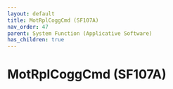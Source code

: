 ```yaml
---
layout: default
title: MotRplCoggCmd (SF107A)
nav_order: 47
parent: System Function (Applicative Software)
has_children: true
---
```

# MotRplCoggCmd (SF107A)
